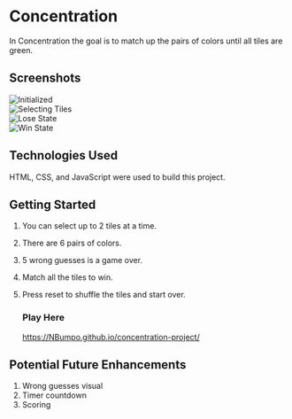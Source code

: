 # __Concentration__

 In Concentration the goal is to match up the pairs of colors until all tiles are green.







## Screenshots

![Initialized](https://i.imgur.com/TZpPSrI.png)  
![Selecting Tiles](https://i.imgur.com/xGsZnNc.png)  
![Lose State](https://i.imgur.com/Fzw66GT.png)  
![Win State](https://i.imgur.com/stIyGQf.png)


## Technologies Used
HTML, CSS, and JavaScript were used to build this project.



## Getting Started
1. You can select up to 2 tiles at a time.
2. There are 6 pairs of colors.
3. 5 wrong guesses is a game over.
4. Match all the tiles to win.
5. Press reset to shuffle the tiles and start over.

    ### Play Here
    https://NBumpo.github.io/concentration-project/

## Potential Future Enhancements
1. Wrong guesses visual
2. Timer countdown
3. Scoring
    